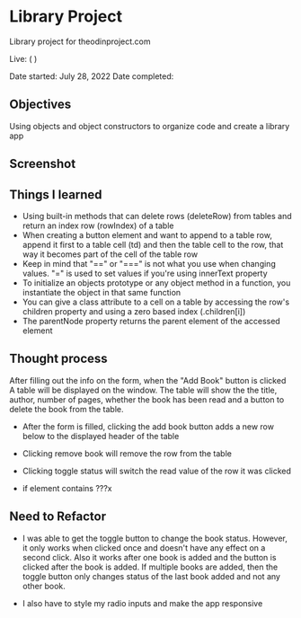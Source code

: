 # Library Project

Library project for theodinproject.com

Live: ( )

Date started: July 28, 2022
Date completed:

## Objectives

Using objects and object constructors to organize code and create a library app

## Screenshot

## Things I learned

- Using built-in methods that can delete rows (deleteRow) from tables and return an index row (rowIndex) of a table
- When creating a button element and want to append to a table row, append it first to a table cell (td) and then the table cell to the row, that way it becomes part of the cell of the table row
- Keep in mind that "==" or "===" is not what you use when changing values. "=" is used to set values if you're using innerText property
- To initialize an objects prototype or any object method in a function, you instantiate the object in that same function
- You can give a class attribute to a cell on a table by accessing the row's children property and using a zero based index (.children[i])
- The parentNode property returns the parent element of the accessed element

## Thought process

After filling out the info on the form, when the "Add Book" button is clicked A table will be displayed on the window.
The table will show the the title, author, number of pages, whether the book has been read and a button to delete the book from
the table.

- After the form is filled, clicking the add book button adds a new row below to the displayed header of the table
- Clicking remove book will remove the row from the table
- Clicking toggle status will switch the read value of the row it was clicked

- if element contains ???x

## Need to Refactor

- I was able to get the toggle button to change the book status. However, it only works when clicked once and doesn't have any effect on a second click. Also it works after one book is added and the button is clicked after the book is added. If multiple books are added, then the toggle button only changes status of the last book added and not any other book.

- I also have to style my radio inputs and make the app responsive
